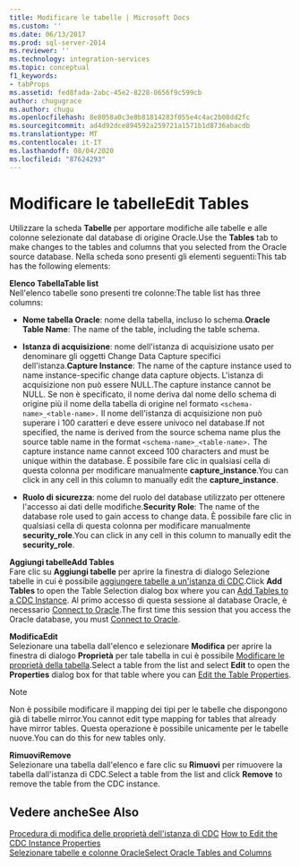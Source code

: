 ```yaml
---
title: Modificare le tabelle | Microsoft Docs
ms.custom: ''
ms.date: 06/13/2017
ms.prod: sql-server-2014
ms.reviewer: ''
ms.technology: integration-services
ms.topic: conceptual
f1_keywords:
- tabProps
ms.assetid: fed8fada-2abc-45e2-8228-0656f9c599cb
author: chugugrace
ms.author: chugu
ms.openlocfilehash: 8e8058a0c3e8b81814283f055e4c4ac2b08dd2fc
ms.sourcegitcommit: ad4d92dce894592a259721a1571b1d8736abacdb
ms.translationtype: MT
ms.contentlocale: it-IT
ms.lasthandoff: 08/04/2020
ms.locfileid: "87624293"
---
```

# <a name="edit-tables"></a><span data-ttu-id="7c0f1-102">Modificare le tabelle</span><span class="sxs-lookup"><span data-stu-id="7c0f1-102">Edit Tables</span></span>
  <span data-ttu-id="7c0f1-103">Utilizzare la scheda **Tabelle** per apportare modifiche alle tabelle e alle colonne selezionate dal database di origine Oracle.</span><span class="sxs-lookup"><span data-stu-id="7c0f1-103">Use the **Tables** tab to make changes to the tables and columns that you selected from the Oracle source database.</span></span> <span data-ttu-id="7c0f1-104">Nella scheda sono presenti gli elementi seguenti:</span><span class="sxs-lookup"><span data-stu-id="7c0f1-104">This tab has the following elements:</span></span>  
  
 <span data-ttu-id="7c0f1-105">**Elenco Tabella**</span><span class="sxs-lookup"><span data-stu-id="7c0f1-105">**Table list**</span></span>  
 <span data-ttu-id="7c0f1-106">Nell'elenco tabelle sono presenti tre colonne:</span><span class="sxs-lookup"><span data-stu-id="7c0f1-106">The table list has three columns:</span></span>  
  
-   <span data-ttu-id="7c0f1-107">**Nome tabella Oracle**: nome della tabella, incluso lo schema.</span><span class="sxs-lookup"><span data-stu-id="7c0f1-107">**Oracle Table Name**: The name of the table, including the table schema.</span></span>  
  
-   <span data-ttu-id="7c0f1-108">**Istanza di acquisizione**: nome dell'istanza di acquisizione usato per denominare gli oggetti Change Data Capture specifici dell'istanza.</span><span class="sxs-lookup"><span data-stu-id="7c0f1-108">**Capture Instance**: The name of the capture instance used to name instance-specific change data capture objects.</span></span> <span data-ttu-id="7c0f1-109">L'istanza di acquisizione non può essere NULL.</span><span class="sxs-lookup"><span data-stu-id="7c0f1-109">The capture instance cannot be NULL.</span></span> <span data-ttu-id="7c0f1-110">Se non è specificato, il nome deriva dal nome dello schema di origine più il nome della tabella di origine nel formato `<schema-name>_<table-name>.` Il nome dell'istanza di acquisizione non può superare i 100 caratteri e deve essere univoco nel database.</span><span class="sxs-lookup"><span data-stu-id="7c0f1-110">If not specified, the name is derived from the source schema name plus the source table name in the format `<schema-name>_<table-name>.` The capture instance name cannot exceed 100 characters and must be unique within the database.</span></span> <span data-ttu-id="7c0f1-111">È possibile fare clic in qualsiasi cella di questa colonna per modificare manualmente **capture_instance**.</span><span class="sxs-lookup"><span data-stu-id="7c0f1-111">You can click in any cell in this column to manually edit the **capture_instance**.</span></span>  
  
-   <span data-ttu-id="7c0f1-112">**Ruolo di sicurezza**: nome del ruolo del database utilizzato per ottenere l'accesso ai dati delle modifiche.</span><span class="sxs-lookup"><span data-stu-id="7c0f1-112">**Security Role**: The name of the database role used to gain access to change data.</span></span> <span data-ttu-id="7c0f1-113">È possibile fare clic in qualsiasi cella di questa colonna per modificare manualmente **security_role**.</span><span class="sxs-lookup"><span data-stu-id="7c0f1-113">You can click in any cell in this column to manually edit the **security_role**.</span></span>  
  
 <span data-ttu-id="7c0f1-114">**Aggiungi tabelle**</span><span class="sxs-lookup"><span data-stu-id="7c0f1-114">**Add Tables**</span></span>  
 <span data-ttu-id="7c0f1-115">Fare clic su **Aggiungi tabelle** per aprire la finestra di dialogo Selezione tabelle in cui è possibile [aggiungere tabelle a un'istanza di CDC](add-tables-to-a-cdc-instance.md).</span><span class="sxs-lookup"><span data-stu-id="7c0f1-115">Click **Add Tables** to open the Table Selection dialog box where you can [Add Tables to a CDC Instance](add-tables-to-a-cdc-instance.md).</span></span> <span data-ttu-id="7c0f1-116">Al primo accesso di questa sessione al database Oracle, è necessario [Connect to Oracle](connect-to-oracle.md).</span><span class="sxs-lookup"><span data-stu-id="7c0f1-116">The first time this session that you access the Oracle database, you must [Connect to Oracle](connect-to-oracle.md).</span></span>  
  
 <span data-ttu-id="7c0f1-117">**Modifica**</span><span class="sxs-lookup"><span data-stu-id="7c0f1-117">**Edit**</span></span>  
 <span data-ttu-id="7c0f1-118">Selezionare una tabella dall'elenco e selezionare **Modifica** per aprire la finestra di dialogo **Proprietà** per tale tabella in cui è possibile [Modificare le proprietà della tabella](edit-the-table-properties.md).</span><span class="sxs-lookup"><span data-stu-id="7c0f1-118">Select a table from the list and select **Edit** to open the **Properties** dialog box for that table where you can [Edit the Table Properties](edit-the-table-properties.md).</span></span>  
  
> [!NOTE]  
>  <span data-ttu-id="7c0f1-119">Non è possibile modificare il mapping dei tipi per le tabelle che dispongono già di tabelle mirror.</span><span class="sxs-lookup"><span data-stu-id="7c0f1-119">You cannot edit type mapping for tables that already have mirror tables.</span></span> <span data-ttu-id="7c0f1-120">Questa operazione è possibile unicamente per le tabelle nuove.</span><span class="sxs-lookup"><span data-stu-id="7c0f1-120">You can do this for new tables only.</span></span>  
  
 <span data-ttu-id="7c0f1-121">**Rimuovi**</span><span class="sxs-lookup"><span data-stu-id="7c0f1-121">**Remove**</span></span>  
 <span data-ttu-id="7c0f1-122">Selezionare una tabella dall'elenco e fare clic su **Rimuovi** per rimuovere la tabella dall'istanza di CDC.</span><span class="sxs-lookup"><span data-stu-id="7c0f1-122">Select a table from the list and click **Remove** to remove the table from the CDC instance.</span></span>  
  
## <a name="see-also"></a><span data-ttu-id="7c0f1-123">Vedere anche</span><span class="sxs-lookup"><span data-stu-id="7c0f1-123">See Also</span></span>  
 <span data-ttu-id="7c0f1-124">[Procedura di modifica delle proprietà dell'istanza di CDC](how-to-edit-the-cdc-instance-properties.md) </span><span class="sxs-lookup"><span data-stu-id="7c0f1-124">[How to Edit the CDC Instance Properties](how-to-edit-the-cdc-instance-properties.md) </span></span>  
 [<span data-ttu-id="7c0f1-125">Selezionare tabelle e colonne Oracle</span><span class="sxs-lookup"><span data-stu-id="7c0f1-125">Select Oracle Tables and Columns</span></span>](select-oracle-tables-and-columns.md)  
  
  
